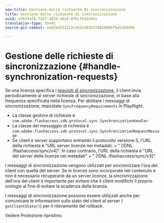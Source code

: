 ```yaml
---
seo-title: Gestione delle richieste di sincronizzazione
title: Gestione delle richieste di sincronizzazione
uuid: e2623afb-7a57-402d-a8a1-07bcf6324d41
translation-type: tm+mt
source-git-commit: eed2ed2512c2c462cd43637d83d80bf9a5c0d490

---
```



# Gestione delle richieste di sincronizzazione {#handle-synchronization-requests}

Se una licenza specifica i [requisiti di sincronizzazione,](../../protecting-content/introduction/usage-rules/authentication/synchronization.md) il client invia periodicamente al server richieste di sincronizzazione, in base alla frequenza specificata nella licenza. Per abilitare i messaggi di sincronizzazione, impostate `SyncFrequencyRequirements` in PlayRight.

* La classe gestore di richieste è `com.adobe.flashaccess.sdk.protocol.sync.SynchronizationHandler`
* La classe del messaggio di richiesta è `com.adobe.flashaccess.sdk.protocol.sync.SynchronizationRequestMessage`
* Se client e server supportano entrambi il protocollo versione 5, l’URL della richiesta è &quot;URL server licenze nei metadati: + &quot; [!DNL /flashaccess/sync/v4]&quot;. In caso contrario, l’URL della richiesta è &quot;URL del server delle licenze nei metadati&quot; + &quot; [!DNL /flashaccess/sync/v3]&quot;

I messaggi di sincronizzazione vengono utilizzati per sincronizzare l&#39;ora del client con quella del server. Se le licenze sono incorporate nel contenuto e non è necessario recuperarle da un server licenze, la sincronizzazione dell&#39;ora del client è importante per evitare che il client modifichi il proprio orologio al fine di evitare la scadenza della licenza.

I messaggi di sincronizzazione possono essere utilizzati anche per comunicare le informazioni sullo stato del client al server ( `getClientState()`) per il rilevamento del rollback.

Vedere Protezione [](../../protecting-content/implementing-the-license-server/processing-drm-requests.md#rollback-detection)ripristino.

